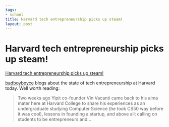 ```yaml
--- 
tags: 
- school
title: Harvard tech entrepreneurship picks up steam!
layout: post
---
```

# Harvard tech entrepreneurship picks up steam!

[Harvard tech entrepreneurship picks up
steam!](http://innovationneversleeps.com/post/13314104172/atharvard)

[badboyboyce](http://innovationneversleeps.com/post/13314104172/atharvard)
blogs about the state of tech entrepreneurship at Harvard today. Well worth
reading:

> Two weeks ago Yipit co-founder Vin Vacanti came back to his alma mater here at Harvard College to share his experiences as an undergraduate studying Computer Science (he took CS50 way before it was cool), lessons in founding a startup, and above all: calling on students to be entrepreneurs and…

